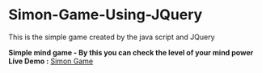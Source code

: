 # Simon-Game-Using-JQuery
This is the simple game created by the java script and JQuery 

**Simple mind game - By this you can check the level of your mind power** <br/>
**Live Demo :** [Simon Game ](https://vengadeshks.github.io/Simon-Game-Using-JQuery/)
